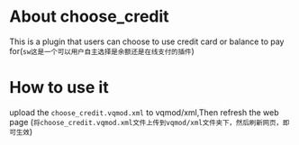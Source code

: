 # About  choose_credit
This is a plugin that users can choose to use credit card or balance to pay for(`sw这是一个可以用户自主选择是余额还是在线支付的插件`)

# How to use it
upload the `choose_credit.vqmod.xml` to vqmod/xml,Then refresh the web page (`将choose_credit.vqmod.xml文件上传到vqmod/xml文件夹下，然后刷新网页，即可生效`)